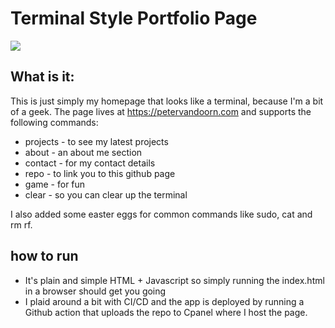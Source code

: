 # Terminal Style Portfolio Page
![](https://github.com/two-trick-pony-NL/terminal-style-homepage/blob/master/preview.png)

## What is it: 
This is just simply my homepage that looks like a terminal, because I'm a bit of a geek. 
The page lives at https://petervandoorn.com and supports the following commands: 
- projects - to see my latest projects
- about - an about me section
- contact - for my contact details
- repo - to link you to this github page
- game - for fun
- clear - so you can clear up the terminal 

I also added some easter eggs for common commands like sudo, cat and rm rf. 

## how to run
- It's plain and simple HTML + Javascript so simply running the index.html in a browser should get you going 
- I plaid around a bit with CI/CD and the app is deployed by running a Github action that uploads the repo to Cpanel where I host the page.


